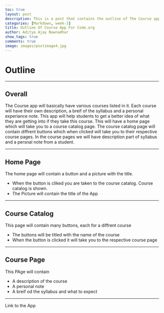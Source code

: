 ```yaml
---
toc: true
layout: post
description: This is a post that contains the outline of The Course app that Tay and I made for APCSP
categories: [Markdown, week-3]
title: Outline Of Course App For Code.org
author: Aditya Ajay Nawnadhar
show_tags: true
comments: true
image: images/postimage4.jpg
---
```


# Outline 

---

## Overall
The Course app will basically have various courses listed in it. Each course will have their own description, a breif of the syllabus and a personal experiance note. This app will help students to get a better idea of what they are getting into if they take this course. This will have a home page which will take you to a course catalog page. The course catalog page will contain diffrent buttons which when clicked will take you to their respective course pages. In the course pages we will have description part of syllabus and a persnal note from a student. 

---

## Home Page
The home page will contain a button and a picture with the title.
- When the button is cliked you are taken to the course catalog. Course catalog is shown.
- The Picture will contain the title of the App

---

## Course Catalog
This page will contain many buttons, each for a diffrent course
- The buttons will be titled with the name of the course
- When the button is clicked it will take you to the respective course page

---

## Course Page
This PAge will contain
- A description of the course 
- A personal note 
- A breif od the syllabus and what to expect

---


Link to the App
